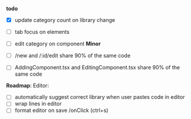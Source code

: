**todo**

- [x] update category count on library change
- [ ] tab focus on elements
- [ ] edit category on component
      **Minor**

- [ ] /new and /:id/edit share 90% of the same code
- [ ] AddingComponent.tsx and EditingComponent.tsx share 90% of the same code

**Roadmap**:
Editor:

- [ ] automatically suggest correct library when user pastes code in editor
- [ ] wrap lines in editor
- [ ] format editor on save /onClick (ctrl+s)
